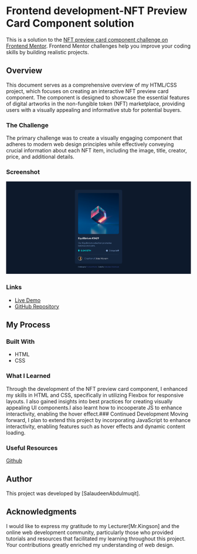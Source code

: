 # Frontend development-NFT Preview Card Component solution

This is a solution to the [NFT preview card component challenge on Frontend Mentor](https://www.frontendmentor.io/challenges/nft-preview-card-component-SbdUL_w0U). Frontend Mentor challenges help you improve your coding skills by building realistic projects.

## Overview
This document serves as a comprehensive overview of my HTML/CSS project, which focuses on creating an interactive NFT preview card component. The component is designed to showcase the essential features of digital artworks in the non-fungible token (NFT) marketplace, providing users with a visually appealing and informative stub for potential buyers.

### The Challenge
The primary challenge was to create a visually engaging component that adheres to modern web design principles while effectively conveying crucial information about each NFT item, including the image, title, creator, price, and additional details.

### Screenshot
![NFT Preview Card Component](image.png)

### Links
- [Live Demo](http://yourliveurl.com)
- [GitHub Repository](http://github.com/yourrepository)

## My Process
### Built With
- HTML
- CSS


### What I Learned
Through the development of the NFT preview card component, I enhanced my skills in HTML and CSS, specifically in utilizing Flexbox for responsive layouts. I also gained insights into best practices for creating visually appealing UI components.I also learnt how to incooperate JS to enhance interactivity, enabling the hover effect.### Continued Development
Moving forward, I plan to extend this project by incorporating JavaScript to enhance interactivity, enabling features such as hover effects and dynamic content loading.

### Useful Resources
[Github](https://github.com/samuelpletain/FEM-NFT-preview-card-component-challenge.git)

## Author
This project was developed by [SalaudeenAbdulmuqit].

## Acknowledgments
I would like to express my gratitude to my Lecturer[Mr.Kingson] and the online web development community, particularly those who provided tutorials and resources that facilitated my learning throughout this project. Your contributions greatly enriched my understanding of web design.
